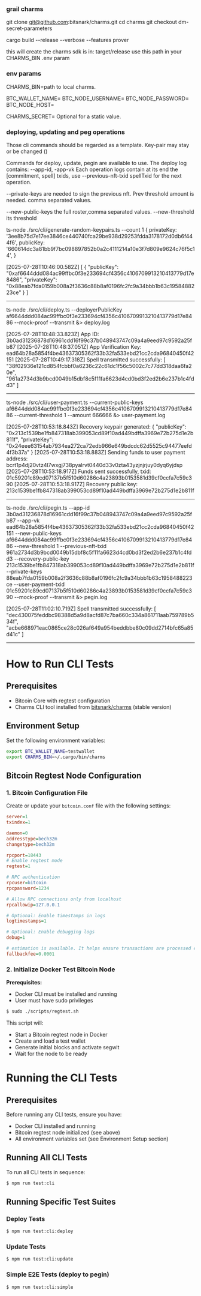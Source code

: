 ### grail charms

git clone git@github.com:bitsnark/charms.git
cd charms
git checkout dm-secret-parameters

cargo build --release --verbose --features prover

this will create the charms sdk is in: target/release
use this path in your CHARMS_BIN .env param


### env params

CHARMS_BIN=path to local charms.

BTC_WALLET_NAME=
BTC_NODE_USERNAME=
BTC_NODE_PASSWORD=
BTC_NODE_HOST=

CHARMS_SECRET= Optional for a static value.

### deploying, updating and peg operations

Those cli commands should be regarded as a template.
Key-pair may stay or be changed ()

Commands for deploy, update, pegin are available to use.
The deploy log contains: --app-id,  -app-vk
Each operation logs contain at its end the [commitment, spell] txids,
use --previous-nft-txid spellTxid for the next operation.

--private-keys are needed to sign the previous nft.
Prev threshold amount is needed. comma separated values.

--new-public-keys the full roster,comma separated values.
--new-threshold its threshold


ts-node ./src/cli/generate-random-keypairs.ts --count 1
 {
    privateKey: '3ee8b75d7e17ee3846ce440740fca29be938d29253fdda3178172d0db6f444f6',
    publicKey: '660614dc3a81bb9f7bc098897852b0a2c4111214a10e3f7d809e9624c76f5c14',
  }

[2025-07-28T10:46:00.582Z] [
        {
                "publicKey": "0xaf6644ddd084ac99ffbc0f3e233694cf4356c4106709913210413779d17e8486",
                "privateKey": "0x88eab7fda0159b008a2f3636c88b8af0196fc2fc9a34bbb1b63c1958488223ce"
        }
]

***

ts-node ./src/cli/deploy.ts --deployerPublicKey af6644ddd084ac99ffbc0f3e233694cf4356c4106709913210413779d17e8486 --mock-proof --transmit &> deploy.log

[2025-07-28T10:48:33.823Z] App ID: 3b0ad31236878d16961cdd16f99c37b048943747c09a4a9eed97c9592a25fb87
[2025-07-28T10:48:37.051Z] App Verification Key: ead64b28a5854f4be43637305362f33b32fa533ebd21cc2cda96840450f42151
[2025-07-28T10:49:17.318Z] Spell transmitted successfully: [
  "38f02936e121cd854fcbbf0a6236c22c61dc1f56c5002c7c77dd318daa6fa20e",
  "961a2734d3b9bcd0049b15dbf8c5f11fa6623d4cd0bd3f2ed2b6e237b1c4fdd3"
]

***

ts-node ./src/cli/user-payment.ts --current-public-keys af6644ddd084ac99ffbc0f3e233694cf4356c4106709913210413779d17e8486 --current-threshold 1 --amount 666666 &> user-payment.log

[2025-07-28T10:53:18.843Z] Recovery keypair generated: {
  "publicKey": "0x213c1539be1fb847318ab399053cd89f10ad449bdffa3969e72b275d1e2b811f",
  "privateKey": "0x24eee63154ab7934ea272ca72edb966e649bdcdc62d5525c94477eefd4f3b37a"
}
[2025-07-28T10:53:18.883Z] Sending funds to user payment address: bcrt1p4dj20vtz4l7wxgj738pyalrvt0440d33v0zta43yzjnjrjuy0dyq6yjdsp
[2025-07-28T10:53:18.917Z] Funds sent successfully, txid:  01c59201c89cd07137b5f510d60286c4a23893b0153581d39cf0ccfa7c59c390
[2025-07-28T10:53:18.917Z] Recovery public key: 213c1539be1fb847318ab399053cd89f10ad449bdffa3969e72b275d1e2b811f

***

ts-node ./src/cli/pegin.ts --app-id 3b0ad31236878d16961cdd16f99c37b048943747c09a4a9eed97c9592a25fb87 --app-vk ead64b28a5854f4be43637305362f33b32fa533ebd21cc2cda96840450f42151 --new-public-keys af6644ddd084ac99ffbc0f3e233694cf4356c4106709913210413779d17e8486 --new-threshold 1 --previous-nft-txid 961a2734d3b9bcd0049b15dbf8c5f11fa6623d4cd0bd3f2ed2b6e237b1c4fdd3 --recovery-public-key 213c1539be1fb847318ab399053cd89f10ad449bdffa3969e72b275d1e2b811f --private-keys 88eab7fda0159b008a2f3636c88b8af0196fc2fc9a34bbb1b63c1958488223ce --user-payment-txid 01c59201c89cd07137b5f510d60286c4a23893b0153581d39cf0ccfa7c59c390 --mock-proof --transmit &> pegin.log

[2025-07-28T11:02:10.719Z] Spell transmitted successfully: [
  "dec430075feddbc98388d5a9d8acfd87c7ba660c334a861711aab759789b534f",
  "acbe668971eac0865ce28c026af649a954beddbbe80c09dd2714bfc65a85d41c"
]

***

# How to Run CLI Tests

## Prerequisites

- Bitcoin Core with regtest configuration
- Charms CLI tool installed from [bitsnark/charms](https://github.com/bitsnark/charms) (stable version)


## Environment Setup

Set the following environment variables:

```bash
export BTC_WALLET_NAME=testwallet
export CHARMS_BIN=~/.cargo/bin/charms
```

## Bitcoin Regtest Node Configuration

### 1. Bitcoin Configuration File

Create or update your `bitcoin.conf` file with the following settings:

```ini
server=1
txindex=1

daemon=0
addresstype=bech32m
changetype=bech32m

rpcport=18443
# Enable regtest mode
regtest=1

# RPC authentication
rpcuser=bitcoin
rpcpassword=1234

# Allow RPC connections only from localhost
rpcallowip=127.0.0.1

# Optional: Enable timestamps in logs
logtimestamps=1

# Optional: Enable debugging logs
debug=1

# estimation is available. It helps ensure transactions are processed even
fallbackfee=0.0001
```

### 2. Initialize Docker Test Bitcoin Node

**Prerequisites:**
- Docker CLI must be installed and running
- User must have sudo privileges

```bash
$ sudo ./scripts/regtest.sh
```

This script will:
- Start a Bitcoin regtest node in Docker
- Create and load a test wallet
- Generate initial blocks and activate segwit
- Wait for the node to be ready

# Running the CLI Tests

## Prerequisites

Before running any CLI tests, ensure you have:
- Docker CLI installed and running
- Bitcoin regtest node initialized (see above)
- All environment variables set (see Environment Setup section)

## Running All CLI Tests

To run all CLI tests in sequence:
```bash
$ npm run test:cli
```

## Running Specific Test Suites

### Deploy Tests
```bash
$ npm run test:cli:deploy
```

### Update Tests  
```bash
$ npm run test:cli:update
```

### Simple E2E Tests (deploy to pegin)
```bash
$ npm run test:cli:simple
```
